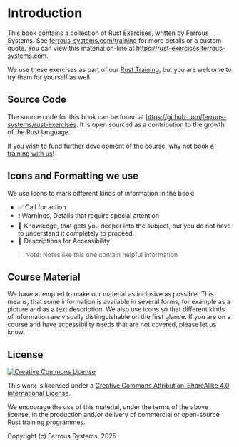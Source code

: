 # Introduction

This book contains a collection of Rust Exercises, written by Ferrous Systems. See [ferrous-systems.com/training](https://ferrous-systems.com/training) for more details or a custom quote. You can view this material on-line at <https://rust-exercises.ferrous-systems.com>.

We use these exercises as part of our [Rust Training](https://ferrous-systems.com/training/), but you are welcome to try them for yourself as well.

## Source Code

The source code for this book can be found at <https://github.com/ferrous-systems/rust-exercises>. It is open sourced as a contribution to the growth of the Rust language.

If you wish to fund further development of the course, why not [book a training with us](https://ferrous-systems.com/training/)!

## Icons and Formatting we use

We use Icons to mark different kinds of information in the book:

- ✅ Call for action
- ❗️ Warnings, Details that require special attention
- 🔎 Knowledge, that gets you deeper into the subject, but you do not have to understand it completely to proceed.
- 💬 Descriptions for Accessibility

> Note: Notes like this one contain helpful information

## Course Material

We have attempted to make our material as inclusive as possible. This means, that some information is available in several forms, for example as a picture and as a text description. We also use icons so that different kinds of information are visually distinguishable on the first glance. If you are on a course and have accessibility needs that are not covered, please let us know.

## License

[![Creative Commons License](https://i.creativecommons.org/l/by-sa/4.0/88x31.png)](http://creativecommons.org/licenses/by-sa/4.0/)

This work is licensed under a [Creative Commons Attribution-ShareAlike 4.0 International License](http://creativecommons.org/licenses/by-sa/4.0/).

We encourage the use of this material, under the terms of the above license, in the production and/or delivery of commercial or open-source Rust training programmes.

Copyright (c) Ferrous Systems, 2025
